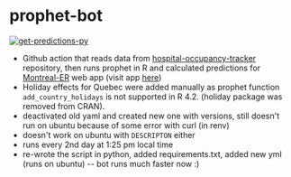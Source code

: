 # prophet-bot

[![get-predictions-py](https://github.com/jlomako/prophet-bot/actions/workflows/prophet_bot_Python.yml/badge.svg)](https://github.com/jlomako/prophet-bot/actions/workflows/prophet_bot_Python.yml)

* Github action that reads data from <a href="https://github.com/jlomako/hospital-occupancy-tracker">hospital-occupancy-tracker</a> repository, then runs prophet in R and calculated predictions for <a href = "https://github.com/jlomako/Montreal-ER">Montreal-ER</a> web app (visit app <a href="https://jlomako.shinyapps.io/Montreal_ER/">here</a>)
* Holiday effects for Quebec were added manually as prophet function <code>add_country_holidays</code> is not supported in R 4.2. (holiday package was removed from CRAN). 
* deactivated old yaml and created new one with versions, still doesn't run on ubuntu because of some error with curl (in renv) 
* doesn't work on ubuntu with <code>DESCRIPTON</code> either
* runs every 2nd day at 1:25 pm local time
* re-wrote the script in python, added requirements.txt, added new yml (runs on ubuntu) -- bot runs much faster now :)
